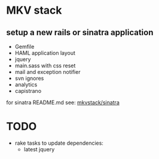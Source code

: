 # MKV stack

## setup a new rails or sinatra application 

- Gemfile
- HAML application layout
- jquery
- main.sass with css reset
- mail and exception notifier
- svn ignores
- analytics
- capistrano


for sinatra README.md see: [mkvstack/sinatra](https://github.com/makevoid/mkvstack/tree/master/sinatra)



# TODO

- rake tasks to update dependencies:
  - latest jquery
